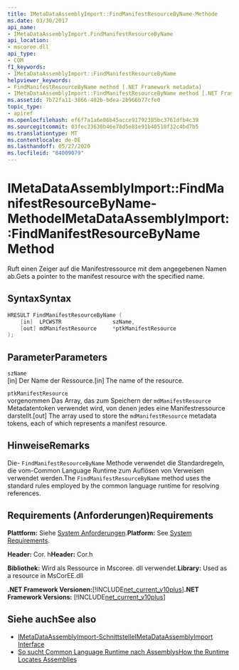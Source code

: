 ```yaml
---
title: IMetaDataAssemblyImport::FindManifestResourceByName-Methode
ms.date: 03/30/2017
api_name:
- IMetaDataAssemblyImport.FindManifestResourceByName
api_location:
- mscoree.dll
api_type:
- COM
f1_keywords:
- IMetaDataAssemblyImport::FindManifestResourceByName
helpviewer_keywords:
- FindManifestResourceByName method [.NET Framework metadata]
- IMetaDataAssemblyImport::FindManifestResourceByName method [.NET Framework metadata]
ms.assetid: 7b72fa11-3866-402b-bdea-2b966b77cfe0
topic_type:
- apiref
ms.openlocfilehash: ef6f7a1a6e86b45acce91792385bc3761dfb4c39
ms.sourcegitcommit: 03fec33630b46e78d5e81e91b40518f32c4bd7b5
ms.translationtype: MT
ms.contentlocale: de-DE
ms.lasthandoff: 05/27/2020
ms.locfileid: "84009079"
---
```

# <a name="imetadataassemblyimportfindmanifestresourcebyname-method"></a><span data-ttu-id="e4c02-102">IMetaDataAssemblyImport::FindManifestResourceByName-Methode</span><span class="sxs-lookup"><span data-stu-id="e4c02-102">IMetaDataAssemblyImport::FindManifestResourceByName Method</span></span>
<span data-ttu-id="e4c02-103">Ruft einen Zeiger auf die Manifestressource mit dem angegebenen Namen ab.</span><span class="sxs-lookup"><span data-stu-id="e4c02-103">Gets a pointer to the manifest resource with the specified name.</span></span>  
  
## <a name="syntax"></a><span data-ttu-id="e4c02-104">Syntax</span><span class="sxs-lookup"><span data-stu-id="e4c02-104">Syntax</span></span>  
  
```cpp
HRESULT FindManifestResourceByName (  
    [in]  LPCWSTR                szName,
    [out] mdManifestResource     *ptkManifestResource  
);
```  
  
## <a name="parameters"></a><span data-ttu-id="e4c02-105">Parameter</span><span class="sxs-lookup"><span data-stu-id="e4c02-105">Parameters</span></span>  
 `szName`  
 <span data-ttu-id="e4c02-106">[in] Der Name der Ressource.</span><span class="sxs-lookup"><span data-stu-id="e4c02-106">[in] The name of the resource.</span></span>  
  
 `ptkManifestResource`  
 <span data-ttu-id="e4c02-107">vorgenommen Das Array, das zum Speichern der `mdManifestResource` Metadatentoken verwendet wird, von denen jedes eine Manifestressource darstellt.</span><span class="sxs-lookup"><span data-stu-id="e4c02-107">[out] The array used to store the `mdManifestResource` metadata tokens, each of which represents a manifest resource.</span></span>  
  
## <a name="remarks"></a><span data-ttu-id="e4c02-108">Hinweise</span><span class="sxs-lookup"><span data-stu-id="e4c02-108">Remarks</span></span>  
 <span data-ttu-id="e4c02-109">Die- `FindManifestResourceByName` Methode verwendet die Standardregeln, die vom-Common Language Runtime zum Auflösen von Verweisen verwendet werden.</span><span class="sxs-lookup"><span data-stu-id="e4c02-109">The `FindManifestResourceByName` method uses the standard rules employed by the common language runtime for resolving references.</span></span>  
  
## <a name="requirements"></a><span data-ttu-id="e4c02-110">Requirements (Anforderungen)</span><span class="sxs-lookup"><span data-stu-id="e4c02-110">Requirements</span></span>  
 <span data-ttu-id="e4c02-111">**Plattform:** Siehe [System Anforderungen](../../get-started/system-requirements.md).</span><span class="sxs-lookup"><span data-stu-id="e4c02-111">**Platform:** See [System Requirements](../../get-started/system-requirements.md).</span></span>  
  
 <span data-ttu-id="e4c02-112">**Header:** Cor. h</span><span class="sxs-lookup"><span data-stu-id="e4c02-112">**Header:** Cor.h</span></span>  
  
 <span data-ttu-id="e4c02-113">**Bibliothek:** Wird als Ressource in Mscoree. dll verwendet.</span><span class="sxs-lookup"><span data-stu-id="e4c02-113">**Library:** Used as a resource in MsCorEE.dll</span></span>  
  
 <span data-ttu-id="e4c02-114">**.NET Framework Versionen:**[!INCLUDE[net_current_v10plus](../../../../includes/net-current-v10plus-md.md)]</span><span class="sxs-lookup"><span data-stu-id="e4c02-114">**.NET Framework Versions:** [!INCLUDE[net_current_v10plus](../../../../includes/net-current-v10plus-md.md)]</span></span>  
  
## <a name="see-also"></a><span data-ttu-id="e4c02-115">Siehe auch</span><span class="sxs-lookup"><span data-stu-id="e4c02-115">See also</span></span>

- [<span data-ttu-id="e4c02-116">IMetaDataAssemblyImport-Schnittstelle</span><span class="sxs-lookup"><span data-stu-id="e4c02-116">IMetaDataAssemblyImport Interface</span></span>](imetadataassemblyimport-interface.md)
- [<span data-ttu-id="e4c02-117">So sucht Common Language Runtime nach Assemblys</span><span class="sxs-lookup"><span data-stu-id="e4c02-117">How the Runtime Locates Assemblies</span></span>](../../deployment/how-the-runtime-locates-assemblies.md)
